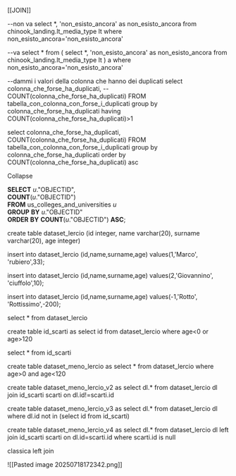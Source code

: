 [[JOIN]]






--non va
select *, 'non_esisto_ancora' as non_esisto_ancora
from chinook_landing.lt_media_type lt
where non_esisto_ancora='non_esisto_ancora'

--va
select * from (
select *, 'non_esisto_ancora' as non_esisto_ancora
from chinook_landing.lt_media_type lt
) a
where non_esisto_ancora='non_esisto_ancora'



--dammi i valori della colonna che hanno dei duplicati
select colonna_che_forse_ha_duplicati, 
	-- COUNT(colonna_che_forse_ha_duplicati)
	FROM tabella_con_colonna_con_forse_i_duplicati
	group by colonna_che_forse_ha_duplicati
	having COUNT(colonna_che_forse_ha_duplicati)>1

select  colonna_che_forse_ha_duplicati, 
	COUNT(colonna_che_forse_ha_duplicati)
	FROM tabella_con_colonna_con_forse_i_duplicati
	group by colonna_che_forse_ha_duplicati
	order by 
	COUNT(colonna_che_forse_ha_duplicati) asc
	
Collapse

**SELECT** _u_."OBJECTID",  
**COUNT**(_u_."OBJECTID")  
**FROM** us_colleges_and_universities _u_  
**GROUP** **BY** _u_."OBJECTID"  
**ORDER** **BY** **COUNT**(_u_."OBJECTID") **ASC**;



  
create table dataset_lercio (id integer, name varchar(20), surname varchar(20), age integer)

insert into dataset_lercio (id,name,surname,age) values(1,'Marco', 'rubiero',33);

insert into dataset_lercio (id,name,surname,age) values(2,'Giovannino', 'ciuffolo',10);

insert into dataset_lercio (id,name,surname,age) values(-1,'Rotto', 'Rottissimo',-200);

select * from dataset_lercio

create table id_scarti as 
select id from dataset_lercio where age<0 or age>120

select * from id_scarti

create table dataset_meno_lercio as
	select * from dataset_lercio where age>0 and age<120

create table dataset_meno_lercio_v2 as
	select dl.* from dataset_lercio dl
		join id_scarti scarti 
			on dl.id!=scarti.id

create table dataset_meno_lercio_v3 as
	select dl.* from dataset_lercio dl
		where dl.id not in (select id from id_scarti)

create table dataset_meno_lercio_v4 as
	select dl.* from dataset_lercio dl
		left join id_scarti scarti 
			on dl.id=scarti.id
			where scarti.id is null










classica left join

![[Pasted image 20250718172342.png]]
